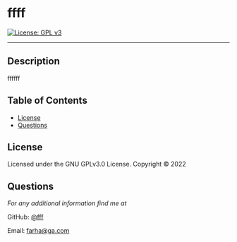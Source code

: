 # ffff

[![License: GPL v3](https://img.shields.io/badge/License-GPLv3-blue.svg)](https://www.gnu.org/licenses/gpl-3.0)

---

## Description
ffffff

## Table of Contents
* [License](#license)
* [Questions](#questions)

## License 
Licensed under the GNU GPLv3.0 License. Copyright © 2022

## Questions
*For any additional information find me at* 

GitHub: [@fff](https://github.com/fff/)

Email: [farha@ga.com](mailto:farha@ga.com)
